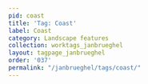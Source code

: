 ```yaml
---
pid: coast
title: 'Tag: Coast'
label: Coast
category: Landscape features
collection: worktags_janbrueghel
layout: tagpage_janbrueghel
order: '037'
permalink: "/janbrueghel/tags/coast/"
---
```

